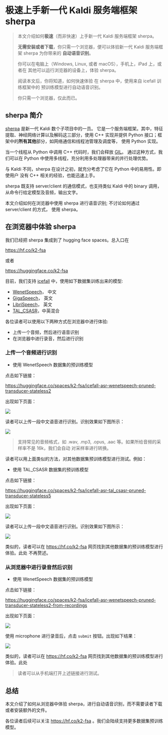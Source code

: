 # 极速上手新一代 Kaldi 服务端框架 sherpa

> 本文介绍如何**极速**（而非快速）上手新一代 Kaldi 服务端框架 sherpa。
>
> **无需安装或者下载**，你只需一个浏览器，便可以体验新一代 Kaldi 服务端框架
> sherpa 为你带来的 **自动语音识别**。
>
> 你可以在电脑上（Windows, Linux, 或者 macOS），手机上，iPad 上，或者在
> 其他可以运行浏览器的设备上，体验 sherpa。
>
> 阅读本文后，你将知道，如何快速体验 在 sherpa 中，使用来自 icefall 训练框架中的
> 预训练模型进行自动语音识别。
>
> 你只需一个浏览器，仅此而已。

## sherpa 简介

[sherpa](https://github.com/k2-fsa/sherpa) 是新一代 Kaldi 数个子项目中的一员。
它是一个服务端框架。其中，特征提取、神经网络计算以及解码这三部分，使用 C++
实现并提供 Python 接口；框架中的**所有其他**部分，如网络通信和线程池管理及调度等，
使用 Python 实现。

当一个线程从 Python 中调用 C++ 代码时，我们会释放
[GIL](https://docs.python.org/3/c-api/init.html#releasing-the-gil-from-extension-code)。
通过这种方式，我们可以在 Python 中使用多线程，充分利用多处理器带来的并行处理优势。

与 Kaldi 不同，sherpa 在设计之初，就充分考虑了它在 Python 中的易用性。即使用户
没有 C++ 相关的经验，也能迅速上手。

sherpa 既支持 server/client 的通信模式，也支持类似 Kaldi 中的 binary 调用，
从命令行给定模型及音频，输出文字。

本文介绍如何在浏览器中使用 sherpa 进行语音识别; 不讨论如何通过 server/client 的方式，
使用 sherpa。


## 在浏览器中体验 sherpa

我们已经把 sherpa 集成到了 hugging face spaces。总入口在

https://hf.co/k2-fsa

或者

https://huggingface.co/k2-fsa


目前，我们支持 [icefall](https://github.com/k2-fsa/icefall) 中，使用如下数据集训练出来的模型:

- [WenetSpeech](https://github.com/wenet-e2e/WenetSpeech)， 中文
- [GigaSpeech](https://github.com/SpeechColab/GigaSpeech)， 英文
- [LibriSpeech](https://www.openslr.org/12)， 英文
- [TAL_CSASR](https://ai.100tal.com/dataset)，中英混合


各位读者可以使用以下两种方式在浏览器中进行体验:

- 上传一个音频，然后进行语音识别
- 在浏览器中进行录音，然后进行识别

### 上传一个音频进行识别

- 使用 WenetSpeech 数据集的预训练模型

点击如下链接：

https://huggingface.co/spaces/k2-fsa/icefall-asr-wenetspeech-pruned-transducer-stateless2

出现如下页面：

![](https://github.com/k2-fsa/next-gen-kaldi-wechat/raw/master/pic/2022-07-15-wenetspeech-1.png)

读者可以上传一段中文语音进行识别。识别效果如下图所示：

![](https://github.com/k2-fsa/next-gen-kaldi-wechat/raw/master/pic/2022-07-15-wenetspeech-2.png)

> 支持常见的音频格式，如 .wav, .mp3, .opus, .aac 等。如果所给音频的采样率不是 16k，我们会自动
> 对采样率进行转换。

读者可以用上面类似的方法，对其他数据集预训练模型进行测试。例如：

- 使用 TAL_CSASR  数据集的预训练模型

点击如下链接：

https://huggingface.co/spaces/k2-fsa/icefall-asr-tal_csasr-pruned-transducer-stateless5

出现如下页面：

![](https://github.com/k2-fsa/next-gen-kaldi-wechat/blob/master/pic/2022-07-15-tal_csasr-1.png)

读者可以上传一段中文语音进行识别。识别效果如下图所示：

![](https://github.com/k2-fsa/next-gen-kaldi-wechat/blob/master/pic/2022-07-15-tal_csasr-2.png)


类似的，读者可以在 https://hf.co/k2-fsa 网页找到其他数据集的预训练模型进行体验。此处
不再赘述。

### 从浏览器中进行录音然后识别

- 使用 WenetSpeech 数据集的预训练模型

点击如下链接：

https://huggingface.co/spaces/k2-fsa/icefall-asr-wenetspeech-pruned-transducer-stateless2-from-recordings

出现如下页面：

![](https://github.com/k2-fsa/next-gen-kaldi-wechat/raw/master/pic/2022-07-15-wenetspeech-3.png)

使用 microphone 进行录音后，点击 `submit` 按钮。出现如下结果：

![](https://github.com/k2-fsa/next-gen-kaldi-wechat/raw/master/pic/2022-07-15-wenetspeech-4.png)

类似的，读者可以在 https://hf.co/k2-fsa 网页找到其他数据集的预训练模型进行体验。此处

> 读者可以从手机端打开上述链接进行测试。

## 总结

本文介绍了如何从浏览器中体验 sherpa，进行自动语音识别，而不需要读者下载或者安装额外的文件。

各位读者后续可以关注 https://hf.co/k2-fsa 。我们会陆续支持更多数据集预训练模型。
